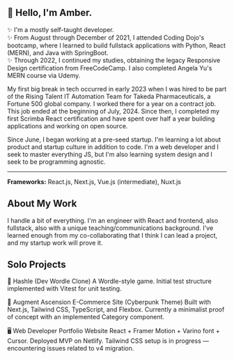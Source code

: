 ## 👋 Hello, I'm Amber.

✨ I'm a mostly self-taught developer.<br />
✨ From August through December of 2021, I attended Coding Dojo's bootcamp, where I learned to build fullstack applications with Python, React (MERN), and Java with SpringBoot.<br />
✨ Through 2022, I continued my studies, obtaining the legacy Responsive Design certification from FreeCodeCamp. I also completed Angela Yu's MERN course via Udemy.

My first big break in tech occurred in early 2023 when I was hired to be part of the Rising Talent IT Automation Team for Takeda Pharmaceuticals, a Fortune 500 global company. I worked there for a year on a contract job. This job ended at the beginning of July, 2024. Since then, I completed my first Scrimba React certification and have spent over half a year building applications and working on open source. 

Since June, I began working at a pre-seed startup. I'm learning a lot about product and startup culture in addition to code. I'm a web developer and I seek to master everything JS, but I'm also learning system design and I seek to be programming agnostic. 

-------

**Frameworks:** React.js, Next.js, Vue.js (intermediate), Nuxt.js


## About My Work

I handle a bit of everything. I'm an engineer with React and frontend, also fullstack, also with a unique teaching/communications background. I've learned enough from my co-collaborating that I think I can lead a project, and my startup work will prove it. 

## Solo Projects

🧠 Hashle (Dev Wordle Clone)
A Wordle-style game.
Initial test structure implemented with Vitest for unit testing.

🛒 Augment Ascension
E-Commerce Site (Cyberpunk Theme)
Built with Next.js, Tailwind CSS, TypeScript, and Flexbox.
Currently a minimalist proof of concept with an implemented Category component.

🖥️ Web Developer Portfolio Website
React + Framer Motion + Varino font + Cursor.
Deployed MVP on Netlify.
Tailwind CSS setup is in progress — encountering issues related to v4 migration.




